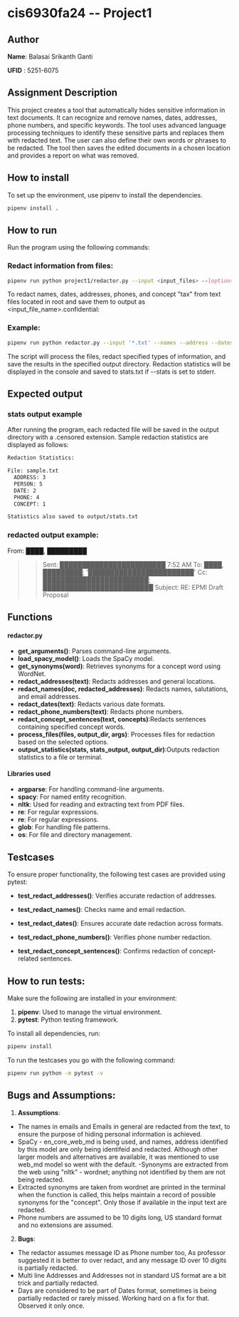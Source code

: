 
# cis6930fa24 -- Project1

## Author

**Name**: Balasai Srikanth Ganti

**UFID** : 5251-6075

## Assignment Description 
This project creates a tool that automatically hides sensitive information in text documents. It can recognize and remove names, dates, addresses, phone numbers, and specific keywords. The tool uses advanced language processing techniques to identify these sensitive parts and replaces them with redacted text. The user can also define their own words or phrases to be redacted. The tool then saves the edited documents in a chosen location and provides a report on what was removed.


## How to install

To set up the environment, use pipenv to install the dependencies.

```bash
pipenv install .
```

## How to run
Run the program using the following commands:

### Redact information from files:
```bash
pipenv run python project1/redactor.py --input <input_files> --[options] --output <output_folder> --stats 'stderr'

```
To redact names, dates, addresses, phones, and concept "tax" from text files located in root and save them to output as <input_file_name>.confidential:
### Example:
```bash
pipenv run python redactor.py --input '*.txt' --names --address --dates --phones --concept 'tax' --output 'output/' --stats 'stderr'
```

The script will process the files, redact specified types of information, and save the results in the specified output directory. Redaction statistics will be displayed in the console and saved to stats.txt if --stats is set to stderr.

## Expected output

### stats output example

After running the program, each redacted file will be saved in the output directory with a .censored extension. Sample redaction statistics are displayed as follows:

```bash
Redaction Statistics:

File: sample.txt
  ADDRESS: 3
  PERSON: 5
  DATE: 2
  PHONE: 4
  CONCEPT: 1

Statistics also saved to output/stats.txt
```

### redacted output example:

From:   ████, █████████
> > Sent:   ████████████████████████ 7:52 AM
> > To:     ████, █████████; '████████████████████████'
> > Cc:     ████████████████████████; █████████████████████████
> > Subject:     RE: EPMI Draft Proposal

## Functions

#### redactor.py
- **get_arguments()**: Parses command-line arguments.
- **load_spacy_model()**: Loads the SpaCy model.
- **get_synonyms(word)**: Retrieves synonyms for a concept word using WordNet.
- **redact_addresses(text)**: Redacts addresses and general locations.
- **redact_names(doc, redacted_addresses)**: Redacts names, salutations, and email addresses.
- **redact_dates(text)**:  Redacts various date formats.
- **redact_phone_numbers(text)**: Redacts phone numbers.
- **redact_concept_sentences(text, concepts)**:Redacts sentences containing specified concept words.
- **process_files(files, output_dir, args)**: Processes files for redaction based on the selected options.
- **output_statistics(stats, stats_output, output_dir)**:Outputs redaction statistics to a file or terminal.

#### Libraries used
- **argparse**: For handling command-line arguments.
- **spacy**: For named entity recognition.
- **nltk**: Used for reading and extracting text from PDF files.
- **re**: For regular expressions.
- **re**: For regular expressions.
- **glob**: For handling file patterns.
- **os**: For file and directory management.


## Testcases

To ensure proper functionality, the following test cases are provided using pytest:


- **test_redact_addresses()**: Verifies accurate redaction of addresses.

- **test_redact_names()**: Checks name and email redaction.

- **test_redact_dates()**: Ensures accurate date redaction across formats.

- **test_redact_phone_numbers()**: Verifies phone number redaction.

- **test_redact_concept_sentences()**: Confirms redaction of concept-related sentences.


## How to run tests:
Make sure the following are installed in your environment:

1. **pipenv**: Used to manage the virtual environment.
2. **pytest**: Python testing framework.

To install all dependencies, run:

```bash
pipenv install

```

To run the testcases you go with the following command:

```bash
pipenv run python -m pytest -v
```



## Bugs and Assumptions:

1.  **Assumptions**: 

- The names in emails and Emails in general are redacted from the text, to ensure the purpose of hiding personal information is achieved.
- SpaCy - en_core_web_md is being used, and names, address identified by this model are only being identifeid and redacted. Although other larger models and alternatives are available, it was mentioned to use web_md model so went with the default.
-Synonyms are extracted from the web using "nltk" - wordnet; anything not identified by them are not being redacted.
- Extracted synonyms are taken from wordnet are printed in the terminal when the function is called, this helps maintain a record of possible synonyms for the "concept". Only those if available in the input text are redacted.
- Phone numbers are assumed to be 10 digits long, US standard format and no extensions are assumed.

2.  **Bugs**: 
- The redactor assumes message ID as Phone number too, As professor suggested it is better to over redact, and any message ID over 10 digits is partially redacted.
- Multi line Addresses and Addresses not in standard US format are a bit trick and partially redacted.
- Days are considered to be part of Dates format, sometimes is being partially redacted or rarely missed. Working hard on a fix for that. Observed it only once.





